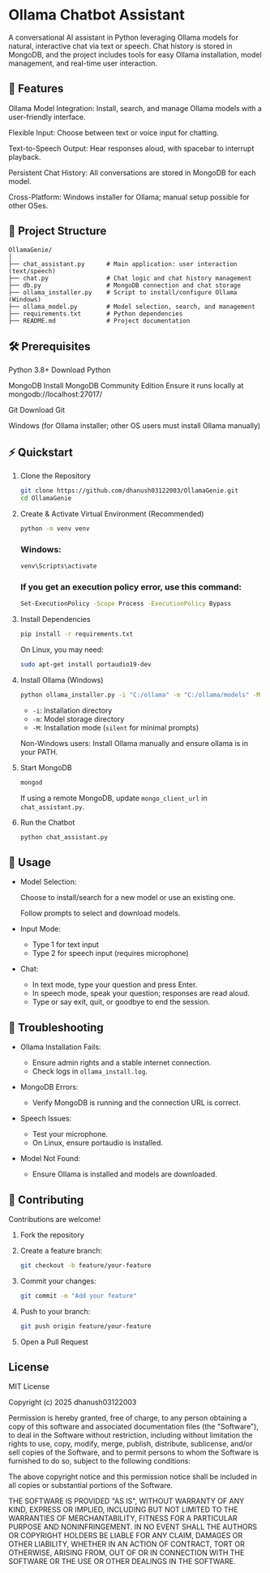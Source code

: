 # Ollama Chatbot Assistant

A conversational AI assistant in Python leveraging Ollama models for natural, interactive chat via text or speech. Chat history is stored in MongoDB, and the project includes tools for easy Ollama installation, model management, and real-time user interaction.

## 🚀 Features
Ollama Model Integration: Install, search, and manage Ollama models with a user-friendly interface.

Flexible Input: Choose between text or voice input for chatting.

Text-to-Speech Output: Hear responses aloud, with spacebar to interrupt playback.

Persistent Chat History: All conversations are stored in MongoDB for each model.

Cross-Platform: Windows installer for Ollama; manual setup possible for other OSes.


## 📂 Project Structure

    OllamaGenie/
    │
    ├── chat_assistant.py      # Main application: user interaction (text/speech)
    ├── chat.py                # Chat logic and chat history management
    ├── db.py                  # MongoDB connection and chat storage
    ├── ollama_installer.py    # Script to install/configure Ollama (Windows)
    ├── ollama_model.py        # Model selection, search, and management
    ├── requirements.txt       # Python dependencies
    ├── README.md              # Project documentation


## 🛠 Prerequisites
Python 3.8+
Download Python

MongoDB
Install MongoDB Community Edition
Ensure it runs locally at mongodb://localhost:27017/

Git
Download Git

Windows (for Ollama installer; other OS users must install Ollama manually)

## ⚡️ Quickstart
1. Clone the Repository

    ```bash 
    git clone https://github.com/dhanush03122003/OllamaGenie.git
    cd OllamaGenie
    ```

2. Create & Activate Virtual Environment (Recommended)
    ```bash 
    python -m venv venv
    ```
    ### Windows:
    ```bash 
    venv\Scripts\activate
    ```
    ### If you get an execution policy error, use this command:
    ```bash 
    Set-ExecutionPolicy -Scope Process -ExecutionPolicy Bypass
    ```

3. Install Dependencies
    ```bash 
    pip install -r requirements.txt
    ```

    On Linux, you may need:
    ```bash 
    sudo apt-get install portaudio19-dev
    ```

4. Install Ollama (Windows)
    ```bash
    python ollama_installer.py -i "C:/ollama" -m "C:/ollama/models" -M silent
    ```

    - `-i`: Installation directory
    - `-m`: Model storage directory
    - `-M`: Installation mode (`silent` for minimal prompts)

    Non-Windows users: Install Ollama manually and ensure ollama is in your PATH.

5. Start MongoDB
    ```bash 
    mongod
    ```

    If using a remote MongoDB, update `mongo_client_url` in `chat_assistant.py`.

6. Run the Chatbot
    ```bash 
    python chat_assistant.py
    ```

## 💬 Usage

* Model Selection:

    Choose to install/search for a new model or use an existing one.

    Follow prompts to select and download models.

* Input Mode:
    - Type 1 for text input
    - Type 2 for speech input (requires microphone)

* Chat:
    - In text mode, type your question and press Enter.
    - In speech mode, speak your question; responses are read aloud.
    - Type or say exit, quit, or goodbye to end the session.

## 🧩 Troubleshooting
* Ollama Installation Fails:
    - Ensure admin rights and a stable internet connection.
    - Check logs in `ollama_install.log`.

* MongoDB Errors:
    - Verify MongoDB is running and the connection URL is correct.

* Speech Issues:
    - Test your microphone.
    - On Linux, ensure portaudio is installed.

* Model Not Found:
    - Ensure Ollama is installed and models are downloaded.

## 🤝 Contributing

Contributions are welcome!

1. Fork the repository

2. Create a feature branch:

    ```bash 
    git checkout -b feature/your-feature
    ```

3. Commit your changes:
    ```bash 
    git commit -m "Add your feature"
    ```

4. Push to your branch:
    ```bash 
    git push origin feature/your-feature
    ```

5. Open a Pull Request




## License

MIT License

Copyright (c) 2025 dhanush03122003

Permission is hereby granted, free of charge, to any person obtaining a copy
of this software and associated documentation files (the "Software"), to deal
in the Software without restriction, including without limitation the rights
to use, copy, modify, merge, publish, distribute, sublicense, and/or sell
copies of the Software, and to permit persons to whom the Software is
furnished to do so, subject to the following conditions:

The above copyright notice and this permission notice shall be included in all
copies or substantial portions of the Software.

THE SOFTWARE IS PROVIDED "AS IS", WITHOUT WARRANTY OF ANY KIND, EXPRESS OR
IMPLIED, INCLUDING BUT NOT LIMITED TO THE WARRANTIES OF MERCHANTABILITY,
FITNESS FOR A PARTICULAR PURPOSE AND NONINFRINGEMENT. IN NO EVENT SHALL THE
AUTHORS OR COPYRIGHT HOLDERS BE LIABLE FOR ANY CLAIM, DAMAGES OR OTHER
LIABILITY, WHETHER IN AN ACTION OF CONTRACT, TORT OR OTHERWISE, ARISING FROM,
OUT OF OR IN CONNECTION WITH THE SOFTWARE OR THE USE OR OTHER DEALINGS IN THE
SOFTWARE.
